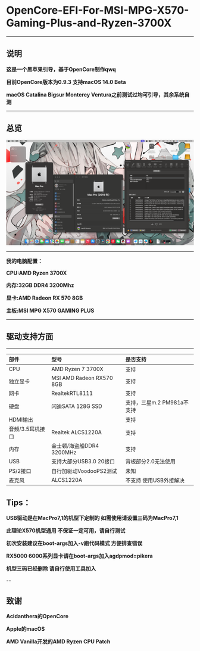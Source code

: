 
# OpenCore-EFI-For-MSI-MPG-X570-Gaming-Plus-and-Ryzen-3700X
-------
## 说明

**这是一个黑苹果引导，基于OpenCore制作qwq**

**目前OpenCore版本为0.9.3 支持macOS 14.0 Beta**

**macOS Catalina Bigsur Monterey Ventura之前测试过均可引导，其余系统自测**

----

## 总览
![overview](https://github.com/NikoRurQwQRuaa/OpenCore-EFI-For-MSI-MPG-X570-Gaming-Plus-and-Ryzen-3700X/blob/main/Photos.png)

---

**我的电脑配置：**

**CPU:AMD Ryzen 3700X**

**内存:32GB DDR4 3200Mhz**

**显卡:AMD Radeon RX 570 8GB**

**主板:MSI MPG X570 GAMING PLUS**

----
## 驱动支持方面
---
部件|型号|是否支持
:-|:-|:-|
CPU|AMD Ryzen 7 3700X|支持
独立显卡|MSI AMD Radeon RX570 8GB|支持
网卡|RealtekRTL8111|支持
硬盘|闪迪SATA 128G SSD|支持，三星m.2 PM981a不支持
HDMI输出||支持
音频/3.5耳机接口|Realtek ALCS1220A|支持
内存|金士顿/海盗船DDR4 3200MHz|支持
USB|支持大部分USB3.0 20接口|背板部分2.0无法使用
PS/2接口|自行加驱动VoodooPS2测试|未知
麦克风|ALCS1220A|不支持 使用USB外接解决

## Tips：
**USB驱动是在MacPro7,1的机型下定制的 如需使用请设置三码为MacPro7,1**

**此理论X570机型通用 不保证一定可用，请自行测试**

**初次安装建议在boot-args加入-v跑代码模式 方便排查错误**

**RX5000 6000系列显卡请在boot-args加入agdpmod=pikera**

**机型三码已经删除 请自行使用工具加入**

--
## 致谢

**Acidanthera的OpenCore**

**Apple的macOS**

**AMD Vanilla开发的AMD Ryzen CPU Patch**


